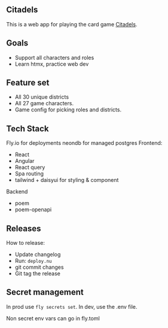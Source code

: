 ## Citadels
This is a web app for playing the card game [Citadels](https://boardgamegeek.com/boardgame/478/citadels).

## Goals
- Support all characters and roles
- Learn htmx, practice web dev


## Feature set
 - All 30 unique districts
 - All 27 game characters.
 - Game config for picking roles and districts.


## Tech Stack 
Fly.io for deployments
neondb for managed postgres
Frontend:
- React
- Angular
- React query
- Spa routing
- tailwind + daisyui for styling & component



Backend
- poem
- poem-openapi

## Releases
How to release:
- Update changelog
- Run: `deploy.nu`
- git commit changes
- Git tag the release 

## Secret management

In prod use `fly secrets set`.
In dev, use the .env file.

Non secret env vars can go in fly.toml
